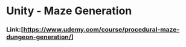 # Unity - Maze Generation
### Link:[<https://www.udemy.com/course/procedural-maze-dungeon-generation/>]
